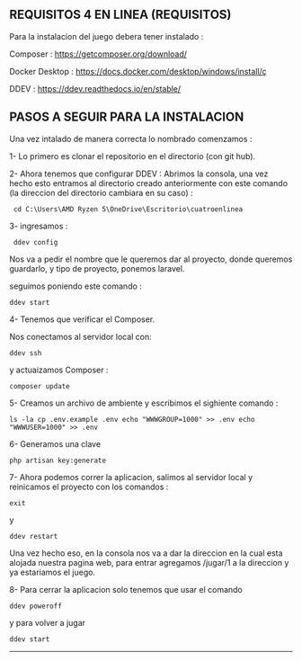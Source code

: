 

## REQUISITOS 4 EN LINEA (REQUISITOS)
Para la instalacion del juego debera tener instalado :

Composer : https://getcomposer.org/download/

Docker Desktop : https://docs.docker.com/desktop/windows/install/ç

DDEV : https://ddev.readthedocs.io/en/stable/ 

## PASOS A SEGUIR PARA LA INSTALACION 
Una vez intalado de manera correcta lo nombrado comenzamos :

1- Lo primero es clonar el repositorio en el directorio (con git hub).

2- Ahora tenemos que configurar DDEV :  Abrimos la consola, una vez hecho esto entramos al directorio creado anteriormente con este comando (la direccion del directorio cambiara en su caso) : 
                
     cd C:\Users\AMD Ryzen 5\OneDrive\Escritorio\cuatroenlinea
                                            
3- ingresamos :

     ddev config
     
Nos va a pedir el nombre que le queremos dar al proyecto, donde queremos guardarlo, y tipo de proyecto, ponemos laravel.

seguimos poniendo este comando : 

    ddev start

4- Tenemos que verificar el Composer.

Nos conectamos al servidor local con:

    ddev ssh

y actuaizamos Composer : 

    composer update

5- Creamos un archivo de ambiente y escribimos el sighiente comando : 

    ls -la cp .env.example .env echo "WWWGROUP=1000" >> .env echo "WWWUSER=1000" >> .env
    
6- Generamos una clave
    
    php artisan key:generate
    
7- Ahora podemos correr la aplicacion, salimos al servidor local y reinicamos el proyecto con los comandos : 
    
    exit
    
   y

    ddev restart
    
   
Una vez hecho eso, en la consola nos va a dar la direccion en la cual esta alojada nuestra pagina web, para entrar  agregamos /jugar/1 a la direccion y ya estariamos el juego.

8- Para cerrar la aplicacion solo tenemos que usar el comando 
    
    ddev poweroff

y para volver a jugar 
    
    ddev start

-----------------------------------



                                       
                                       


